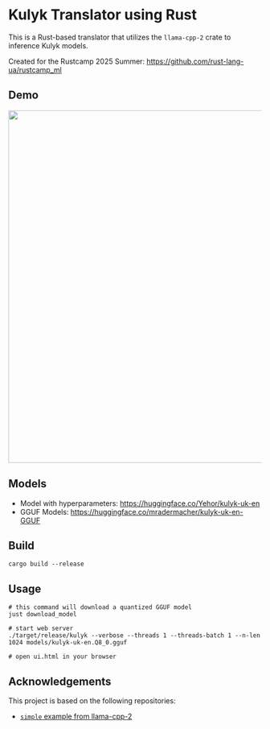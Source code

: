 # Kulyk Translator using Rust

This is a Rust-based translator that utilizes the `llama-cpp-2` crate to inference Kulyk models.

Created for the Rustcamp 2025 Summer: https://github.com/rust-lang-ua/rustcamp_ml

## Demo

<img src="./screenshot.gif" width="700px"/>

## Models

- Model with hyperparameters: https://huggingface.co/Yehor/kulyk-uk-en
- GGUF Models: https://huggingface.co/mradermacher/kulyk-uk-en-GGUF

## Build

```shell
cargo build --release
```

## Usage

```shell
# this command will download a quantized GGUF model
just download_model

# start web server
./target/release/kulyk --verbose --threads 1 --threads-batch 1 --n-len 1024 models/kulyk-uk-en.Q8_0.gguf

# open ui.html in your browser
```

## Acknowledgements

This project is based on the following repositories:

- [`simple` example from llama-cpp-2](https://github.com/utilityai/llama-cpp-rs/tree/main/examples/simple)
